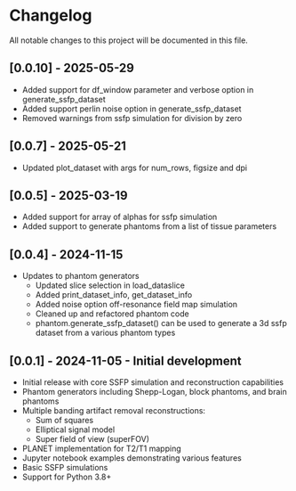 # Changelog

All notable changes to this project will be documented in this file.

## [0.0.10] - 2025-05-29

- Added support for df_window parameter and verbose option in generate_ssfp_dataset
- Added support perlin noise option in generate_ssfp_dataset
- Removed warnings from ssfp simulation for division by zero

## [0.0.7] - 2025-05-21

- Updated plot_dataset with args for num_rows, figsize and dpi

## [0.0.5] - 2025-03-19

- Added support for array of alphas for ssfp simulation
- Added support to generate phantoms from a list of tissue parameters

## [0.0.4] - 2024-11-15

- Updates to phantom generators
  - Updated slice selection in load_dataslice
  - Added print_dataset_info, get_dataset_info
  - Added noise option off-resonance field map simulation 
  - Cleaned up and refactored phantom code
  - phantom.generate_ssfp_dataset() can be used to generate a 3d ssfp dataset from a various phantom types

## [0.0.1] - 2024-11-05 - Initial development

- Initial release with core SSFP simulation and reconstruction capabilities
- Phantom generators including Shepp-Logan, block phantoms, and brain phantoms
- Multiple banding artifact removal reconstructions:
  - Sum of squares
  - Elliptical signal model
  - Super field of view (superFOV)
- PLANET implementation for T2/T1 mapping
- Jupyter notebook examples demonstrating various features
- Basic SSFP simulations
- Support for Python 3.8+
